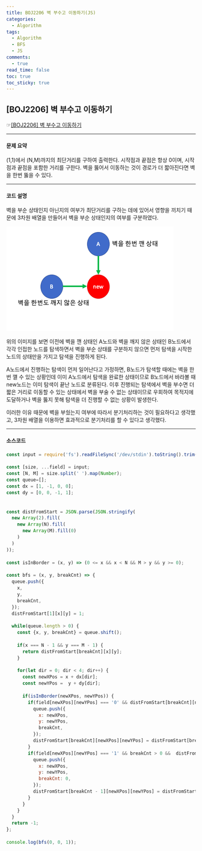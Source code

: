 ```yaml
---
title: BOJ2206 벽 부수고 이동하기(JS)
categories:
  - Algorithm
tags:
  - Algorithm
  - BFS
  - JS
comments:
  - true
read_time: false
toc: true
toc_sticky: true
---
```


## [BOJ2206] 벽 부수고 이동하기
 ☞[[BOJ2206] 벽 부수고 이동하기](https://www.acmicpc.net/problem/2206)

---

#### 문제 요약

(1,1)에서 (N,M)까지의 최단거리를 구하여 출력한다. 시작점과 끝점은 항상 0이며, 시작점과 끝점을 포함한 거리를 구한다.
벽을 뚫어서 이동하는 것이 경로가 더 짧아진다면 벽을 한번 뚫을 수 있다.

---

#### 코드 설명

벽을 부순 상태인지 아닌지의 여부가 최단거리를 구하는 데에 있어서 영향을 끼치기 때문에 3차원 배열을 만들어서 벽을 부순 상태인지의 여부를 구분하였다.

![분기 처리를 해야하는 이유](/assets/img/algorithm/bj2206.png)

위의 이미지를 보면 이전에 벽을 깬 상태인 A노드와 벽을 깨지 않은 상태인 B노드에서 각각 인접한 노드를 탐색하면서 벽을 부순 상태를 구분하지 않으면 먼저 탐색을 시작한 노드의 상태만을 가지고 탐색을 진행하게 된다. 

A노드에서 진행하는 탐색이 먼저 일어난다고 가정하면, B노드가 탐색할 때에는 벽을 한번 꺨 수 있는 상황인데 이미 A노드에서 탐색을 완료한 상태이므로 
B노드에서 바라볼 때 new노드는 이미 탐색이 끝난 노드로 분류된다. 이후 진행되는 탐색에서 벽을 부수면 더 짧은 거리로 이동할 수 있는 상태에서 벽을 부술 수 없는 상태이므로 우회하여 목적지에 도달하거나 벽을 뚫지 못해 탐색을 더 진행할 수 없는 상황이 발생한다.

이러한 이유 때문에 벽을 부쉈는지 여부에 따라서 분기처리하는 것이 필요하다고 생각했고, 3차원 배열을 이용하면 효과적으로 분기처리를 할 수 있다고 생각했다.

---


#### 소스코드

```js
const input = require('fs').readFileSync('/dev/stdin').toString().trim().split('\n');

const [size, ...field] = input;
const [N, M] = size.split(' ').map(Number);
const queue=[];
const dx = [1, -1, 0, 0];
const dy = [0, 0, -1, 1];


const distFromStart = JSON.parse(JSON.stringify(
  new Array(2).fill(
    new Array(N).fill(
      new Array(M).fill(0)
    )
  )
));

const isInBorder = (x, y) => (0 <= x && x < N && M > y && y >= 0);

const bfs = (x, y, breakCnt) => {
  queue.push({
    x, 
    y,
    breakCnt, 
  });
  distFromStart[1][x][y] = 1;

  while(queue.length > 0) {
    const {x, y, breakCnt} = queue.shift();

    if(x === N - 1 && y === M - 1) {
      return distFromStart[breakCnt][x][y];
    }

    for(let dir = 0; dir < 4; dir++) {
      const newXPos = x + dx[dir];
      const newYPos =  y + dy[dir];
      
      if(isInBorder(newXPos, newYPos)) {
        if(field[newXPos][newYPos] === '0' && distFromStart[breakCnt][newXPos][newYPos] === 0) {
          queue.push({
            x: newXPos, 
            y: newYPos, 
            breakCnt, 
          });
          distFromStart[breakCnt][newXPos][newYPos] = distFromStart[breakCnt][x][y] + 1;
        } 
        if(field[newXPos][newYPos] === '1' && breakCnt > 0 &&  distFromStart[breakCnt][newXPos][newYPos] === 0) {
          queue.push({
            x: newXPos,
            y: newYPos,
            breakCnt: 0,
          });
          distFromStart[breakCnt - 1][newXPos][newYPos] = distFromStart[breakCnt][x][y] + 1;
        }
      }
    }
  }
  return -1;
};

console.log(bfs(0, 0, 1));
```
